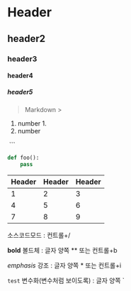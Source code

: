 # Header	#

## header2	##

### header3	###

#### header4	####

##### header5	#####

> Markdown	>



1. number	1.
2. number



​	```

```python
def foo():
	pass
```





| Header | Header | Header |
| ------ | ------ | ------ |
| 1      | 2      | 3      |
| 4      | 5      | 6      |
| 7      | 8      | 9      |



소스코드모드 : 컨트롤+/ 



**bold**  볼드체 : 글자 양쪽 ** 또는 컨트롤+b

*emphasis*	강조 : 글자 양쪽 * 또는 컨트롤+i

`test`	변수화(변수처럼 보이도록) : 글자 양쪽 ` 



 